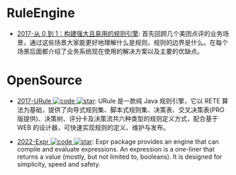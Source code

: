 # RuleEngine

- [2017-从 0 到 1：构建强大且易用的规则引擎](https://cubox.pro/c/ho3g1x): 首先回顾几个美团点评的业务场景，通过这些场景大家能更好地理解什么是规则，规则的边界是什么。在每个场景后面都介绍了业务系统现在使用的解决方案以及主要的优缺点。

# OpenSource

- [2017-URule ![code](https://ng-tech.icu/assets/code.svg) ![star](https://img.shields.io/github/stars/youseries/urule)](https://github.com/youseries/urule): URule 是一款纯 Java 规则引擎，它以 RETE 算法为基础，提供了向导式规则集、脚本式规则集、决策表、交叉决策表(PRO 版提供)、决策树、评分卡及决策流共六种类型的规则定义方式，配合基于 WEB 的设计器，可快速实现规则的定义、维护与发布。

- [2022-Expr ![code](https://ng-tech.icu/assets/code.svg) ![star](https://img.shields.io/github/stars/antonmedv/expr)](https://github.com/antonmedv/expr): Expr package provides an engine that can compile and evaluate expressions. An expression is a one-liner that returns a value (mostly, but not limited to, booleans). It is designed for simplicity, speed and safety.
